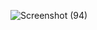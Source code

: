 ![Screenshot (94)](https://github.com/mthirumalai2905/learn/assets/98790479/ea08b8c8-49e4-4e2b-bf3e-435d1402e905)
